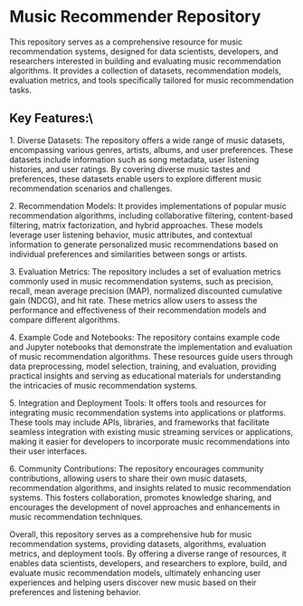 # Music Recommender Repository

This repository serves as a comprehensive resource for music recommendation systems, designed for data scientists, developers, and researchers interested in building and evaluating music recommendation algorithms. It provides a collection of datasets, recommendation models, evaluation metrics, and tools specifically tailored for music recommendation tasks.

## Key Features:\
1\. Diverse Datasets: The repository offers a wide range of music datasets, encompassing various genres, artists, albums, and user preferences. These datasets include information such as song metadata, user listening histories, and user ratings. By covering diverse music tastes and preferences, these datasets enable users to explore different music recommendation scenarios and challenges.

2\. Recommendation Models: It provides implementations of popular music recommendation algorithms, including collaborative filtering, content-based filtering, matrix factorization, and hybrid approaches. These models leverage user listening behavior, music attributes, and contextual information to generate personalized music recommendations based on individual preferences and similarities between songs or artists.

3\. Evaluation Metrics: The repository includes a set of evaluation metrics commonly used in music recommendation systems, such as precision, recall, mean average precision (MAP), normalized discounted cumulative gain (NDCG), and hit rate. These metrics allow users to assess the performance and effectiveness of their recommendation models and compare different algorithms.

4\. Example Code and Notebooks: The repository contains example code and Jupyter notebooks that demonstrate the implementation and evaluation of music recommendation algorithms. These resources guide users through data preprocessing, model selection, training, and evaluation, providing practical insights and serving as educational materials for understanding the intricacies of music recommendation systems.

5\. Integration and Deployment Tools: It offers tools and resources for integrating music recommendation systems into applications or platforms. These tools may include APIs, libraries, and frameworks that facilitate seamless integration with existing music streaming services or applications, making it easier for developers to incorporate music recommendations into their user interfaces.

6\. Community Contributions: The repository encourages community contributions, allowing users to share their own music datasets, recommendation algorithms, and insights related to music recommendation systems. This fosters collaboration, promotes knowledge sharing, and encourages the development of novel approaches and enhancements in music recommendation techniques.

Overall, this repository serves as a comprehensive hub for music recommendation systems, providing datasets, algorithms, evaluation metrics, and deployment tools. By offering a diverse range of resources, it enables data scientists, developers, and researchers to explore, build, and evaluate music recommendation models, ultimately enhancing user experiences and helping users discover new music based on their preferences and listening behavior.
